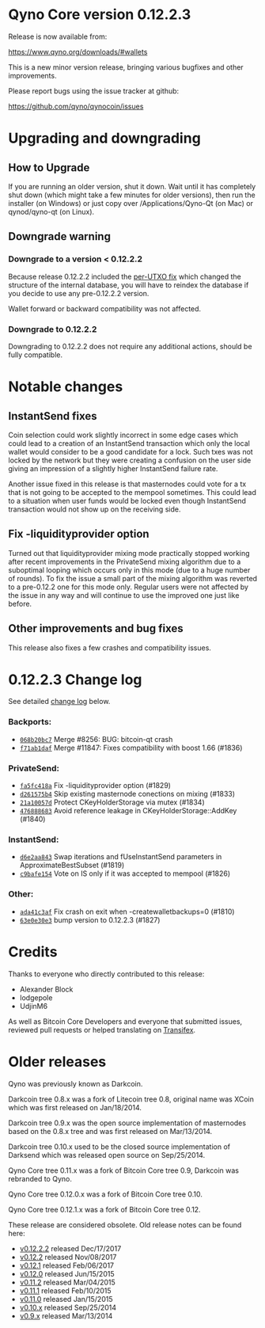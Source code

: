 Qyno Core version 0.12.2.3
==========================

Release is now available from:

  <https://www.qyno.org/downloads/#wallets>

This is a new minor version release, bringing various bugfixes and other
improvements.

Please report bugs using the issue tracker at github:

  <https://github.com/qyno/qynocoin/issues>


Upgrading and downgrading
=========================

How to Upgrade
--------------

If you are running an older version, shut it down. Wait until it has completely
shut down (which might take a few minutes for older versions), then run the
installer (on Windows) or just copy over /Applications/Qyno-Qt (on Mac) or
qynod/qyno-qt (on Linux).

Downgrade warning
-----------------

### Downgrade to a version < 0.12.2.2

Because release 0.12.2.2 included the [per-UTXO fix](release-notes/qyno/release-notes-0.12.2.2.md#per-utxo-fix)
which changed the structure of the internal database, you will have to reindex
the database if you decide to use any pre-0.12.2.2 version.

Wallet forward or backward compatibility was not affected.

### Downgrade to 0.12.2.2

Downgrading to 0.12.2.2 does not require any additional actions, should be
fully compatible.

Notable changes
===============

InstantSend fixes
-----------------

Coin selection could work slightly incorrect in some edge cases which could
lead to a creation of an InstantSend transaction which only the local wallet
would consider to be a good candidate for a lock. Such txes was not locked by
the network but they were creating a confusion on the user side giving an
impression of a slightly higher InstantSend failure rate.

Another issue fixed in this release is that masternodes could vote for a tx
that is not going to be accepted to the mempool sometimes. This could lead to
a situation when user funds would be locked even though InstantSend transaction
would not show up on the receiving side.

Fix -liquidityprovider option
-----------------------------

Turned out that liquidityprovider mixing mode practically stopped working after
recent improvements in the PrivateSend mixing algorithm due to a suboptimal
looping which occurs only in this mode (due to a huge number of rounds). To fix
the issue a small part of the mixing algorithm was reverted to a pre-0.12.2 one
for this mode only. Regular users were not affected by the issue in any way and
will continue to use the improved one just like before.

Other improvements and bug fixes
--------------------------------

This release also fixes a few crashes and compatibility issues.


0.12.2.3 Change log
===================

See detailed [change log](https://github.com/qyno/qynocoin/compare/v0.12.2.2...qyno:v0.12.2.3) below.

### Backports:
- [`068b20bc7`](https://github.com/qyno/qynocoin/commit/068b20bc7) Merge #8256: BUG: bitcoin-qt crash
- [`f71ab1daf`](https://github.com/qyno/qynocoin/commit/f71ab1daf) Merge #11847: Fixes compatibility with boost 1.66 (#1836)

### PrivateSend:
- [`fa5fc418a`](https://github.com/qyno/qynocoin/commit/fa5fc418a) Fix -liquidityprovider option (#1829)
- [`d261575b4`](https://github.com/qyno/qynocoin/commit/d261575b4) Skip existing masternode conections on mixing (#1833)
- [`21a10057d`](https://github.com/qyno/qynocoin/commit/21a10057d) Protect CKeyHolderStorage via mutex (#1834)
- [`476888683`](https://github.com/qyno/qynocoin/commit/476888683) Avoid reference leakage in CKeyHolderStorage::AddKey (#1840)

### InstantSend:
- [`d6e2aa843`](https://github.com/qyno/qynocoin/commit/d6e2aa843) Swap iterations and fUseInstantSend parameters in ApproximateBestSubset (#1819)
- [`c9bafe154`](https://github.com/qyno/qynocoin/commit/c9bafe154) Vote on IS only if it was accepted to mempool (#1826)

### Other:
- [`ada41c3af`](https://github.com/qyno/qynocoin/commit/ada41c3af) Fix crash on exit when -createwalletbackups=0 (#1810)
- [`63e0e30e3`](https://github.com/qyno/qynocoin/commit/63e0e30e3) bump version to 0.12.2.3 (#1827)

Credits
=======

Thanks to everyone who directly contributed to this release:

- Alexander Block
- lodgepole
- UdjinM6

As well as Bitcoin Core Developers and everyone that submitted issues,
reviewed pull requests or helped translating on
[Transifex](https://www.transifex.com/projects/p/qyno/).


Older releases
==============

Qyno was previously known as Darkcoin.

Darkcoin tree 0.8.x was a fork of Litecoin tree 0.8, original name was XCoin
which was first released on Jan/18/2014.

Darkcoin tree 0.9.x was the open source implementation of masternodes based on
the 0.8.x tree and was first released on Mar/13/2014.

Darkcoin tree 0.10.x used to be the closed source implementation of Darksend
which was released open source on Sep/25/2014.

Qyno Core tree 0.11.x was a fork of Bitcoin Core tree 0.9,
Darkcoin was rebranded to Qyno.

Qyno Core tree 0.12.0.x was a fork of Bitcoin Core tree 0.10.

Qyno Core tree 0.12.1.x was a fork of Bitcoin Core tree 0.12.

These release are considered obsolete. Old release notes can be found here:

- [v0.12.2.2](release-notes/qyno/release-notes-0.12.2.2.md) released Dec/17/2017
- [v0.12.2](release-notes/qyno/release-notes-0.12.2.md) released Nov/08/2017
- [v0.12.1](release-notes/qyno/release-notes-0.12.1.md) released Feb/06/2017
- [v0.12.0](release-notes/qyno/release-notes-0.12.0.md) released Jun/15/2015
- [v0.11.2](release-notes/qyno/release-notes-0.11.2.md) released Mar/04/2015
- [v0.11.1](release-notes/qyno/release-notes-0.11.1.md) released Feb/10/2015
- [v0.11.0](release-notes/qyno/release-notes-0.11.0.md) released Jan/15/2015
- [v0.10.x](release-notes/qyno/release-notes-0.10.0.md) released Sep/25/2014
- [v0.9.x](release-notes/qyno/release-notes-0.9.0.md) released Mar/13/2014

